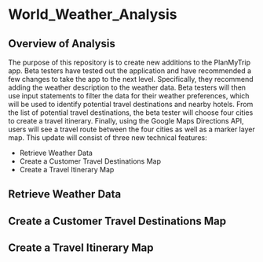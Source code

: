 # World_Weather_Analysis
## Overview of Analysis
The purpose of this repository is to create new additions to the PlanMyTrip app. Beta testers have tested out the application and have recommended a few changes to take the app to the next level. Specifically, they recommend adding the weather description to the weather data. Beta testers will then use input statements to filter the data for their weather preferences, which will be used to identify potential travel destinations and nearby hotels. From the list of potential travel destinations, the beta tester will choose four cities to create a travel itinerary. Finally, using the Google Maps Directions API, users will see a travel route between the four cities as well as a marker layer map. This update will consist of three new technical features: 
- Retrieve Weather Data
- Create a Customer Travel Destinations Map
- Create a Travel Itinerary Map

## Retrieve Weather Data
## Create a Customer Travel Destinations Map
## Create a Travel Itinerary Map
